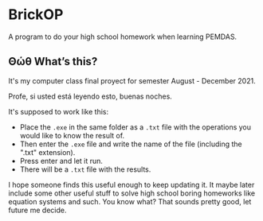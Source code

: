 # BrickOP
A program to do your high school homework when learning PEMDAS.

## Θώθ What’s this?
It's my computer class final proyect for semester August - December 2021.

Profe, si usted está leyendo esto, buenas noches.

It's supposed to work like this:
  - Place the `.exe` in the same folder as a `.txt` file with the operations you would like to know the result of.
  - Then enter the `.exe` file and write the name of the file (including the ".txt" extension).
  - Press enter and let it run.
  - There will be a `.txt` file with the results.

I hope someone finds this useful enough to keep updating it. It maybe later include some other useful stuff to solve high school boring homeworks like equation systems and such. You know what? That sounds pretty good, let future me decide.

